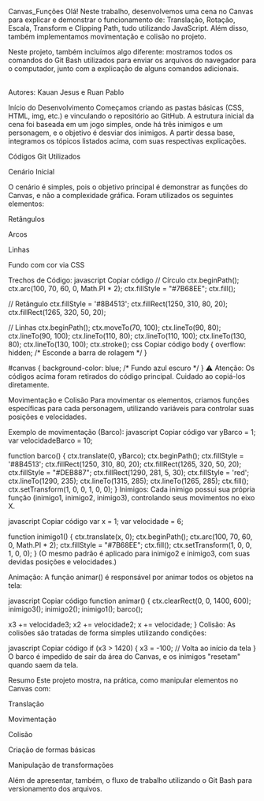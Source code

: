 Canvas_Funções
Olá! Neste trabalho, desenvolvemos uma cena no Canvas para explicar e demonstrar o funcionamento de: Translação, Rotação, Escala, Transform e Clipping Path, tudo utilizando JavaScript. Além disso, também implementamos movimentação e colisão no projeto.

Neste projeto, também incluímos algo diferente: mostramos todos os comandos do Git Bash utilizados para enviar os arquivos do navegador para o computador, junto com a explicação de alguns comandos adicionais.

<br>
Autores: Kauan Jesus e Ruan Pablo

Início do Desenvolvimento
Começamos criando as pastas básicas (CSS, HTML, img, etc.) e vinculando o repositório ao GitHub. A estrutura inicial da cena foi baseada em um jogo simples, onde há três inimigos e um personagem, e o objetivo é desviar dos inimigos. A partir dessa base, integramos os tópicos listados acima, com suas respectivas explicações.

Códigos Git Utilizados









Cenário Inicial


O cenário é simples, pois o objetivo principal é demonstrar as funções do Canvas, e não a complexidade gráfica. Foram utilizados os seguintes elementos:

Retângulos

Arcos

Linhas

Fundo com cor via CSS

Trechos de Código:
javascript
Copiar código
// Círculo
ctx.beginPath();
ctx.arc(100, 70, 60, 0, Math.PI * 2);
ctx.fillStyle = "#7B68EE";
ctx.fill();

// Retângulo
ctx.fillStyle = '#8B4513';
ctx.fillRect(1250, 310, 80, 20);
ctx.fillRect(1265, 320, 50, 20);

// Linhas
ctx.beginPath();
ctx.moveTo(70, 100);
ctx.lineTo(90, 80);
ctx.lineTo(90, 100);
ctx.lineTo(110, 80);
ctx.lineTo(110, 100);
ctx.lineTo(130, 80);
ctx.lineTo(130, 100);
ctx.stroke();
css
Copiar código
body {
  overflow: hidden; /* Esconde a barra de rolagem */
}

#canvas {
  background-color: blue; /* Fundo azul escuro */
}
⚠️ Atenção: Os códigos acima foram retirados do código principal. Cuidado ao copiá-los diretamente.

Movimentação e Colisão
Para movimentar os elementos, criamos funções específicas para cada personagem, utilizando variáveis para controlar suas posições e velocidades.

Exemplo de movimentação (Barco):
javascript
Copiar código
var yBarco = 1;
var velocidadeBarco = 10;

function barco() {
  ctx.translate(0, yBarco);
  ctx.beginPath();
  ctx.fillStyle = '#8B4513';
  ctx.fillRect(1250, 310, 80, 20);
  ctx.fillRect(1265, 320, 50, 20);
  ctx.fillStyle = "#DEB887";
  ctx.fillRect(1290, 281, 5, 30);
  ctx.fillStyle = 'red';
  ctx.lineTo(1290, 235);
  ctx.lineTo(1315, 285);
  ctx.lineTo(1265, 285);
  ctx.fill();
  ctx.setTransform(1, 0, 0, 1, 0, 0);
}
Inimigos:
Cada inimigo possui sua própria função (inimigo1, inimigo2, inimigo3), controlando seus movimentos no eixo X.

javascript
Copiar código
var x = 1; 
var velocidade = 6;

function inimigo1() {
  ctx.translate(x, 0);
  ctx.beginPath();
  ctx.arc(100, 70, 60, 0, Math.PI * 2);
  ctx.fillStyle = "#7B68EE";
  ctx.fill();
  ctx.setTransform(1, 0, 0, 1, 0, 0);
}
(O mesmo padrão é aplicado para inimigo2 e inimigo3, com suas devidas posições e velocidades.)

Animação:
A função animar() é responsável por animar todos os objetos na tela:

javascript
Copiar código
function animar() {
  ctx.clearRect(0, 0, 1400, 600);
  inimigo3();
  inimigo2();
  inimigo1();
  barco();

  x3 += velocidade3;
  x2 += velocidade2;
  x += velocidade;
}
Colisão:
As colisões são tratadas de forma simples utilizando condições:

javascript
Copiar código
if (x3 > 1420) {
  x3 = -100; // Volta ao início da tela
}
O barco é impedido de sair da área do Canvas, e os inimigos "resetam" quando saem da tela.

Resumo
Este projeto mostra, na prática, como manipular elementos no Canvas com:

Translação

Movimentação

Colisão

Criação de formas básicas

Manipulação de transformações

Além de apresentar, também, o fluxo de trabalho utilizando o Git Bash para versionamento dos arquivos.
